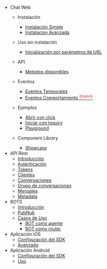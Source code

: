 * Chat Web
   * Instalación

     * [Instalación Simple](simple.md)
     * [Instalacion Avanzada](advanced.md)

   * Uso sin instalación

     * [Inicialización por parámetros de URL](preset_chat.md)

   * API

     * [Metodos disponibles](publicapi.md)

   * Eventos

     * [Eventos Temporales](apievents.md)
     * [Eventos Comportamiento <sup style="color:red">(nuevo)<sup>](apibox.md)

   * Ejemplos

     * [Abrir con click](example1.md)
     * [Iniciar con Inquiry](example2.md)
     * [Playground](playground.md)

   * Component Library
     * [Showcase](storybook.md)
* API Rest
  * [Introducción](rest_api/intro.md)
  * [Autenticación](rest_api/auth.md)
  * [Tokens](rest_api/tokens.md)
  * [Clientes](rest_api/clients.md)
  * [Conversaciones](rest_api/conversations.md)
  * [Grupo de conversaciones](rest_api/conversation_groups.md)
  * [Mensajes](rest_api/messages.md)
  * [Metadata](rest_api/metadata.md)
* BOTS
  * [Introducción](bots/intro.md)
  * [PubNub](bots/pubnub.md)
  * [Casos de Uso](bots/use_cases.md)
    * [BOT como agente](bots/use_cases/as_agent.md)
    * [BOT como router](bots/use_cases/as_router.md)
* Aplicación iOS
   * [Configuración del SDK](ios-sdk-config.md)
   * [Avanzado](ios-sdk-client-usage.md)
* Aplicación Android
   * [Configuración del SDK](android-sdk-config.md)
   * [Uso](android-sdk-client-usage.md)

